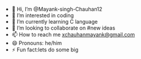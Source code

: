- 👋 Hi, I’m @Mayank-singh-Chauhan12
- 👀 I’m interested in coding
- 🌱 I’m currently learning C language 
- 💞️ I’m looking to collaborate on #new ideas
- 📫 How to reach me xchauhanmayank@gmail.com
- 😄 Pronouns: he/him
- ⚡ Fun fact:lets do some big 

<!---
Mayank-singh-Chauhan12/Mayank-singh-Chauhan12 is a ✨ special ✨ repository because its `README.md` (this file) appears on your GitHub profile.
You can click the Preview link to take a look at your changes.
--->
